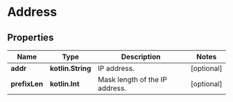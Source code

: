 
# Address

## Properties
Name | Type | Description | Notes
------------ | ------------- | ------------- | -------------
**addr** | **kotlin.String** | IP address. |  [optional]
**prefixLen** | **kotlin.Int** | Mask length of the IP address. |  [optional]



